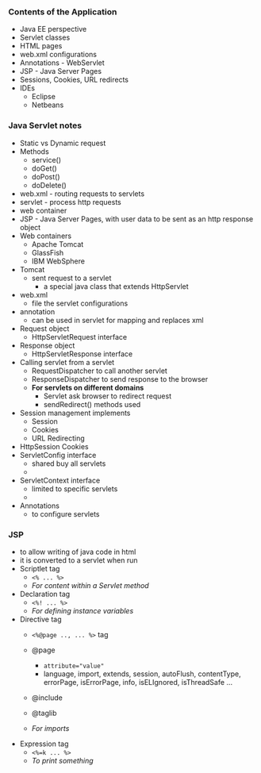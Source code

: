 ### **Contents of the Application**
* Java EE perspective
* Servlet classes
* HTML pages
* web.xml configurations
* Annotations - WebServlet
* JSP - Java Server Pages
* Sessions, Cookies, URL redirects
* IDEs 
	- Eclipse
	- Netbeans

### **Java Servlet notes**
* Static vs Dynamic request
* Methods
	- service()
	- doGet()
	- doPost()
	- doDelete()
* web.xml - routing requests to servlets
* servlet - process http requests
* web container
* JSP - Java Server Pages, with user data to be sent as an http response object
* Web containers
	- Apache Tomcat
	- GlassFish
	- IBM WebSphere
* Tomcat 
	- sent request to a servlet 
		- a special java class that extends HttpServlet
* web.xml 
	- file the servlet configurations
* annotation 
	- can be used in servlet for mapping and replaces xml
* Request object 
	- HttpServletRequest interface
* Response object 
	- HttpServletResponse interface
* Calling servlet from a servlet
	- RequestDispatcher to call another servlet
	- ResponseDispatcher to send response to the browser
	- **For servlets on different domains**
		- Servlet ask browser to redirect request
		- sendRedirect() methods used
* Session management implements
	- Session
	- Cookies
	- URL Redirecting
* HttpSession Cookies
* ServletConfig interface
	- shared buy all servlets
	- <context-param>
* ServletContext interface
	- limited to specific servlets
	- <init-param>
* Annotations
	- to configure servlets 
	
### **JSP**
* to allow writing of java code in html
* it is converted to a servlet when run
* Scriptlet tag 
	- `<% ... %>` 
	- _For content within a Servlet method_
* Declaration tag
	- `<%! ... %>`
	- _For defining instance variables_
* Directive tag
	- `<%@page .., ... %>` tag 
	- @page
		- `attribute="value"`
		- language, import, extends, session, autoFlush, contentType, errorPage, isErrorPage, info, isELIgnored, isThreadSafe ...
		
	- @include
	- @taglib
	- _For imports_
* Expression tag
	- `<%=k ... %>`
	- _To print something_
